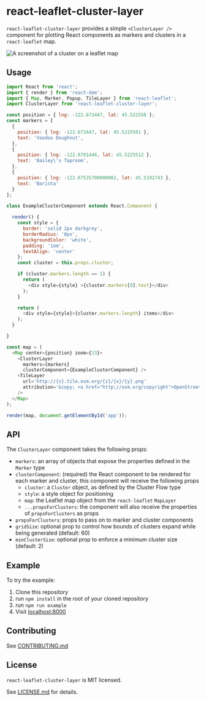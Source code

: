 # react-leaflet-cluster-layer

`react-leaflet-cluster-layer` provides a simple `<ClusterLayer />` component for plotting React components as markers and clusters in a `react-leaflet` map.

![A screenshot of a cluster on a leaflet map](../master/screenshot.jpg?raw=true)

## Usage

```js
import React from 'react';
import { render } from 'react-dom';
import { Map, Marker, Popup, TileLayer } from 'react-leaflet';
import ClusterLayer from 'react-leaflet-cluster-layer';

const position = { lng: -122.673447, lat: 45.522558 };
const markers = [
  {
    position: { lng: -122.673447, lat: 45.5225581 },
    text: 'Voodoo Doughnut',
  },
  {
    position: { lng: -122.6781446, lat: 45.5225512 },
    text: 'Bailey\'s Taproom',
  },
  {
    position: { lng: -122.67535700000002, lat: 45.5192743 },
    text: 'Barista'
  }
];

class ExampleClusterComponent extends React.Component {

  render() {
    const style = {
      border: 'solid 2px darkgrey',
      borderRadius: '8px',
      backgroundColor: 'white',
      padding: '1em',
      textAlign: 'center'
    };
    const cluster = this.props.cluster;

    if (cluster.markers.length == 1) {
      return (
        <div style={style} >{cluster.markers[0].text}</div>
      );
    }

    return (
      <div style={style}>{cluster.markers.length} items</div>
    );
  }

}

const map = (
  <Map center={position} zoom={13}>
    <ClusterLayer
      markers={markers}
      clusterComponent={ExampleClusterComponent} />
    <TileLayer
      url='http://{s}.tile.osm.org/{z}/{x}/{y}.png'
      attribution='&copy; <a href="http://osm.org/copyright">OpenStreetMap</a> contributors'
    />
  </Map>
);

render(map, document.getElementById('app'));
```

## API

The `ClusterLayer` component takes the following props:

- `markers`: an array of objects that expose the properties defined in the `Marker` type
- `clusterComponent`: (required) the React component to be rendered for each marker and cluster, this component will receive the following props
  - `cluster`: a `Cluster` object, as defined by the Cluster Flow type
  - `style`: a style object for positioning
  - `map`: the Leaflet map object from the `react-leaflet` `MapLayer`
  - `...propsForClusters`: the component will also receive the properties of `propsForClusters` as props
- `propsForClusters`: props to pass on to marker and cluster components
- `gridSize`: optional prop to control how bounds of clusters expand while being generated (default: 60)
- `minClusterSize`: optional prop to enforce a minimum cluster size (default: 2)

## Example

To try the example:

1. Clone this repository
2. run `npm install` in the root of your cloned repository
3. run `npm run example`
4. Visit [localhost:8000](http://localhost:8000)

## Contributing

See [CONTRIBUTING.md](https://www.github.com/OpenGov/react-leaflet-cluster-layer/blob/master/CONTRIBUTING.md)

## License

`react-leaflet-cluster-layer` is MIT licensed.

See [LICENSE.md](https://www.github.com/OpenGov/react-leaflet-cluster-layer/blob/master/LICENSE.md) for details.
